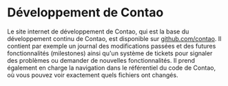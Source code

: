 # Développement de Contao

Le site internet de développement de Contao, qui est la base du développement 
continu de Contao, est disponible sur [github.com/contao][1]. Il contient par 
exemple un journal des modifications passées et des futures fonctionnalités 
(milestones) ainsi qu'un système de tickets pour signaler des problèmes ou 
demander de nouvelles fonctionnalités. Il prend également en charge la 
navigation dans le référentiel du code de Contao, où vous pouvez voir exactement 
quels fichiers ont changés.


[1]: https://github.com/contao/core